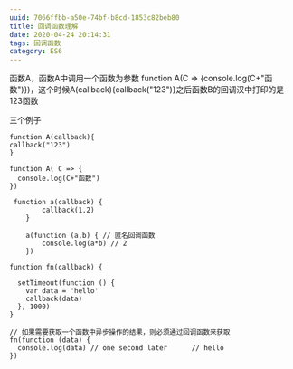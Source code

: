 ```yaml
---
uuid: 7066ffbb-a50e-74bf-b8cd-1853c82beb80
title: 回调函数理解
date: 2020-04-24 20:14:31
tags: 回调函数
category: ES6
---
```

函数A，函数A中调用一个函数为参数 function A(C => {console.log(C+"函数")})，这个时候A(callback){callback("123")}之后函数B的回调汉中打印的是123函数
<!-- more -->
三个例子
```
function A(callback){
callback("123")
}

function A( C => {
  console.log(C+"函数")
})
```
```
 function a(callback) {
        callback(1,2)
    }

    a(function (a,b) { // 匿名回调函数
        console.log(a*b) // 2
    })
```
```
function fn(callback) {

  setTimeout(function () {
    var data = 'hello'
    callback(data)
  }, 1000)
}

// 如果需要获取一个函数中异步操作的结果，则必须通过回调函数来获取
fn(function (data) {
  console.log(data) // one second later      // hello
})
```